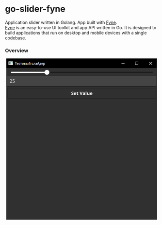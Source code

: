 # go-slider-fyne
Application slider written in Golang. App built with [Fyne](https://fyne.io/). <br>
[Fyne](https://fyne.io/) is an easy-to-use UI toolkit and app API written in Go. It is designed to build applications that run on desktop and mobile devices with a single codebase.
### Overview
<p align="center"> 
  <img src="assets/img/go-slider.png"/> 
</p>
